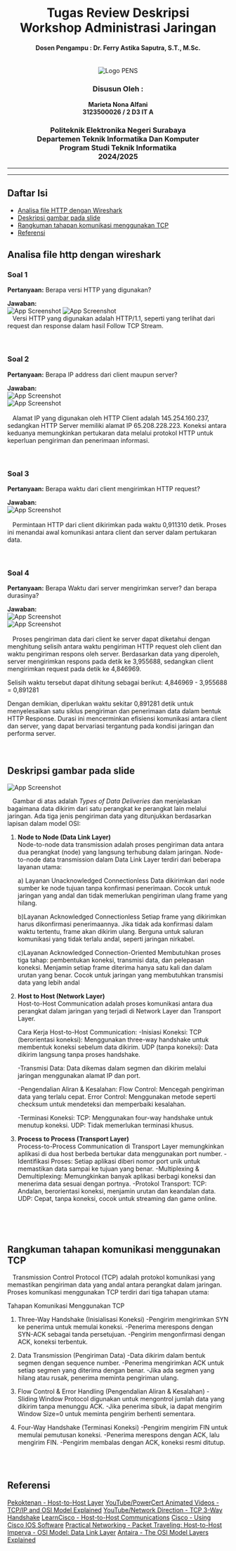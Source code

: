<div align="center">
    <h1 style="text-align: center;font-weight: bold">Tugas Review Deskripsi<br>Workshop Administrasi Jaringan</h1>
    <h4 style="text-align: center;">Dosen Pengampu : Dr. Ferry Astika Saputra, S.T., M.Sc.</h4>
</div>
<br />
<div align="center">
    <img src="Assets/Logo_PENS.png" alt="Logo PENS">
    <h3 style="text-align: center;">Disusun Oleh : </h3>
    <p style="text-align: center;">
        <strong>Marieta Nona Alfani</strong><br>
        <strong>3123500026 / 2 D3 IT A</strong><br>
    </p>

<h3>Politeknik Elektronika Negeri Surabaya<br>Departemen Teknik
Informatika Dan Komputer<br>Program Studi Teknik Informatika<br>2024/2025</h3>
    <hr>
    <hr>
</div>


## Daftar Isi
- [Analisa file HTTP dengan Wireshark](#analisa-file-http-dengan-wireshark)
- [Deskripsi gambar pada slide](#deskripsi-gambar-pada-slide)
- [Rangkuman tahapan komunikasi menggunakan TCP](#rangkuman-tahapan-komunikasi-menggunakan-tcp)
- [Referensi](#referensi)

## Analisa file http dengan wireshark

### Soal 1

**Pertanyaan:**
Berapa versi HTTP yang digunakan?

**Jawaban:** <br>
![App Screenshot](Assets/no1.jpg)
![App Screenshot](Assets/no1a.jpg)<br>
&nbsp;&nbsp; Versi HTTP yang digunakan adalah HTTP/1.1, seperti yang terlihat dari request dan response dalam hasil Follow TCP Stream.
<br>
<br>
<br>
### Soal 2

**Pertanyaan:**
Berapa IP address dari client maupun server?

**Jawaban:** <br>
![App Screenshot](Assets/no2.jpg)<br>
![App Screenshot](Assets/no3.jpg)<br><br>
&nbsp;&nbsp;  Alamat IP yang digunakan oleh HTTP Client adalah 145.254.160.237, sedangkan HTTP Server memiliki alamat IP 65.208.228.223. Koneksi antara keduanya memungkinkan pertukaran data melalui protokol HTTP untuk keperluan pengiriman dan penerimaan informasi.
<br>
<br>
<br>
### Soal 3

**Pertanyaan:**
Berapa waktu dari client mengirimkan HTTP request?

**Jawaban:** <br>
![App Screenshot](Assets/no4.jpg)<br><br>
&nbsp;&nbsp;  Permintaan HTTP dari client dikirimkan pada waktu 0,911310 detik. Proses ini menandai awal komunikasi antara client dan server dalam pertukaran data. 
<br>
<br>
<br>
### Soal 4

**Pertanyaan:**
Berapa Waktu dari server mengirimkan server? dan berapa durasinya?

**Jawaban:** <br>
![App Screenshot](Assets/no5.jpg)<br>
![App Screenshot](Assets/no6.jpg)<br><br>
&nbsp;&nbsp; Proses pengiriman data dari client ke server dapat diketahui dengan menghitung selisih antara waktu pengiriman HTTP request oleh client dan waktu pengiriman respons oleh server. Berdasarkan data yang diperoleh, server mengirimkan respons pada detik ke 3,955688, sedangkan client mengirimkan request pada detik ke 4,846969.

Selisih waktu tersebut dapat dihitung sebagai berikut:
4,846969 - 3,955688 = 0,891281

   Dengan demikian, diperlukan waktu sekitar 0,891281 detik untuk menyelesaikan satu siklus pengiriman dan penerimaan data dalam bentuk HTTP Response. Durasi ini mencerminkan efisiensi komunikasi antara client dan server, yang dapat bervariasi tergantung pada kondisi jaringan dan performa server. 
<br>
<br>
<br>
## Deskripsi gambar pada slide 
![App Screenshot](Assets/no7.png)<br>

&nbsp;&nbsp; Gambar di atas adalah *Types of Data Deliveries* dan menjelaskan bagaimana data dikirim dari satu perangkat ke perangkat lain melalui jaringan. Ada tiga jenis pengiriman data yang ditunjukkan berdasarkan lapisan dalam model OSI:

1. **Node to Node (Data Link Layer)**  
Node-to-node data transmission adalah proses pengiriman data antara dua perangkat (node) yang langsung terhubung dalam jaringan. Node-to-node data transmission dalam Data Link Layer terdiri dari beberapa layanan utama:

    a) Layanan Unacknowledged Connectionless
    Data dikirimkan dari node sumber ke node tujuan tanpa konfirmasi penerimaan. Cocok untuk jaringan yang andal dan tidak memerlukan pengiriman        ulang frame yang hilang.

    b)Layanan Acknowledged Connectionless
    Setiap frame yang dikirimkan harus dikonfirmasi penerimaannya. Jika tidak ada konfirmasi dalam waktu tertentu, frame akan dikirim ulang.            Berguna untuk saluran komunikasi yang tidak terlalu andal, seperti jaringan nirkabel.

    c)Layanan Acknowledged Connection-Oriented
    Membutuhkan proses tiga tahap: pembentukan koneksi, transmisi data, dan pelepasan koneksi. Menjamin setiap frame diterima hanya satu kali dan       dalam urutan yang benar. Cocok untuk jaringan yang membutuhkan transmisi data yang lebih andal​

2. **Host to Host (Network Layer)**  
   Host-to-Host Communication adalah proses komunikasi antara dua perangkat dalam jaringan yang terjadi di Network Layer dan Transport Layer.

    Cara Kerja Host-to-Host Communication:
    -Inisiasi Koneksi:
       TCP (berorientasi koneksi): Menggunakan three-way handshake untuk membentuk koneksi sebelum data dikirim.
        UDP (tanpa koneksi): Data dikirim langsung tanpa proses handshake.

    -Transmisi Data:
        Data dikemas dalam segmen dan dikirim melalui jaringan menggunakan alamat IP dan port.

   -Pengendalian Aliran & Kesalahan:
        Flow Control: Mencegah pengiriman data yang terlalu cepat.
        Error Control: Menggunakan metode seperti checksum untuk mendeteksi dan memperbaiki kesalahan.

    -Terminasi Koneksi:
        TCP: Menggunakan four-way handshake untuk menutup koneksi.
        UDP: Tidak memerlukan terminasi khusus.

3. **Process to Process (Transport Layer)**  
   Process-to-Process Communication di Transport Layer memungkinkan aplikasi di dua host berbeda bertukar data menggunakan port number.
        -Identifikasi Proses: Setiap aplikasi diberi nomor port unik untuk memastikan data sampai ke tujuan yang benar.
        -Multiplexing & Demultiplexing: Memungkinkan banyak aplikasi berbagi koneksi dan menerima data sesuai dengan portnya.
        -Protokol Transport:
            TCP: Andalan, berorientasi koneksi, menjamin urutan dan keandalan data.
            UDP: Cepat, tanpa koneksi, cocok untuk streaming dan game online.
<br>
<br>
<br>

## Rangkuman tahapan komunikasi menggunakan TCP
&nbsp;&nbsp; Transmission Control Protocol (TCP) adalah protokol komunikasi yang memastikan pengiriman data yang andal antara perangkat dalam jaringan. Proses komunikasi menggunakan TCP terdiri dari tiga tahapan utama:

Tahapan Komunikasi Menggunakan TCP
1. Three-Way Handshake (Inisialisasi Koneksi)
-Pengirim mengirimkan SYN ke penerima untuk memulai koneksi.
-Penerima merespons dengan SYN-ACK sebagai tanda persetujuan.
-Pengirim mengonfirmasi dengan ACK, koneksi terbentuk.

2. Data Transmission (Pengiriman Data)
-Data dikirim dalam bentuk segmen dengan sequence number.
-Penerima mengirimkan ACK untuk setiap segmen yang diterima dengan benar.
-Jika ada segmen yang hilang atau rusak, penerima meminta pengiriman ulang.

3. Flow Control & Error Handling (Pengendalian Aliran & Kesalahan)
-Sliding Window Protocol digunakan untuk mengontrol jumlah data yang dikirim tanpa menunggu ACK.
-Jika penerima sibuk, ia dapat mengirim Window Size=0 untuk meminta pengirim berhenti sementara.

4. Four-Way Handshake (Terminasi Koneksi)
-Pengirim mengirim FIN untuk memulai pemutusan koneksi.
-Penerima merespons dengan ACK, lalu mengirim FIN.
-Pengirim membalas dengan ACK, koneksi resmi ditutup.
<br>
<br>

## Referensi
[Pekoktenan - Host-to-Host Layer](https://pekoktenan.wordpress.com/2009/04/02/host-to-host-layer/comment-page-1/)
[YouTube/PowerCert Animated Videos - TCP/IP and OSI Model Explained](https://www.youtube.com/watch?v=5o8CwafCxnU)
[YouTube/Network Direction - TCP 3-Way Handshake](https://www.youtube.com/watch?v=xMtP5ZB3wSk)
[LearnCisco - Host-to-Host Communications](https://www.learncisco.net/courses/icnd-1/building-a-network/host-to-host-communications.html)
[Cisco - Using Cisco IOS Software](http://cisco.com/E-Learning/bulk/public/tac/cim/cib/using_cisco_ios_software/linked/tcpip.htm)
[Practical Networking - Packet Traveling: Host-to-Host](http://practicalnetworking.net/series/packet-traveling/host-to-host/)
[Imperva - OSI Model: Data Link Layer](https://www.imperva.com/learn/application-security/osi-model/)
[Antaira - The OSI Model Layers Explained](https://www.antaira.com/Blog-The-OSI-Model-Layers-Explained)
